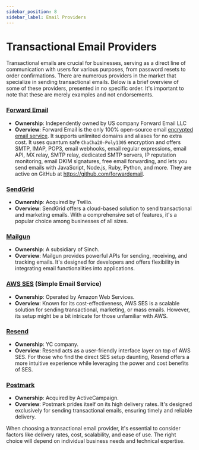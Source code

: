 ```yaml
---
sidebar_position: 8
sidebar_label: Email Providers
---
```


# Transactional Email Providers

Transactional emails are crucial for businesses, serving as a direct line of communication with users for various purposes, from password resets to order confirmations. There are numerous providers in the market that specialize in sending transactional emails. Below is a brief overview of some of these providers, presented in no specific order. It's important to note that these are merely examples and not endorsements.

### [Forward Email](https://forwardemail.net)

- **Ownership**: Independently owned by US company Forward Email LLC
- **Overview**: Forward Email is the only 100% open-source email [encrypted email service](https://forwardemail.net/blog/docs/best-quantum-safe-encrypted-email-service#technologies).  It supports unlimited domains and aliases for no extra cost. It uses quantum safe `ChaCha20-Poly1305` encryption and offers SMTP, IMAP, POP3, email webhooks, email regular expressions, email API, MX relay, SMTP relay, dedicated SMTP servers, IP reputation monitoring, email DKIM signatures, free email forwarding, and lets you send emails with JavaScript, Node.js, Ruby, Python, and more.  They are active on GitHub at https://github.com/forwardemail.

### [SendGrid](https://sendgrid.com/)

- **Ownership**: Acquired by Twilio.
- **Overview**: SendGrid offers a cloud-based solution to send transactional and marketing emails. With a comprehensive set of features, it's a popular choice among businesses of all sizes.

### [Mailgun](https://www.mailgun.com/)

- **Ownership**: A subsidiary of Sinch.
- **Overview**: Mailgun provides powerful APIs for sending, receiving, and tracking emails. It's designed for developers and offers flexibility in integrating email functionalities into applications.

### [AWS SES](https://aws.amazon.com/ses/) (Simple Email Service)

- **Ownership**: Operated by Amazon Web Services.
- **Overview**: Known for its cost-effectiveness, AWS SES is a scalable solution for sending transactional, marketing, or mass emails. However, its setup might be a bit intricate for those unfamiliar with AWS.

### [Resend](https://resend.com/)

- **Ownership**: YC company.
- **Overview**: Resend acts as a user-friendly interface layer on top of AWS SES. For those who find the direct SES setup daunting, Resend offers a more intuitive experience while leveraging the power and cost benefits of SES.

### [Postmark](https://postmarkapp.com/)

- **Ownership**: Acquired by ActiveCampaign.
- **Overview**: Postmark prides itself on its high delivery rates. It's designed exclusively for sending transactional emails, ensuring timely and reliable delivery.

When choosing a transactional email provider, it's essential to consider factors like delivery rates, cost, scalability, and ease of use. The right choice will depend on individual business needs and technical expertise.
